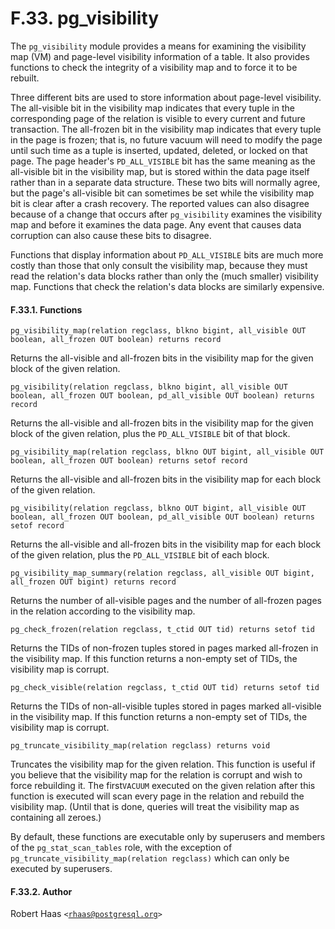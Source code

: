 # F.33. pg\_visibility

The `pg_visibility` module provides a means for examining the visibility map \(VM\) and page-level visibility information of a table. It also provides functions to check the integrity of a visibility map and to force it to be rebuilt.

Three different bits are used to store information about page-level visibility. The all-visible bit in the visibility map indicates that every tuple in the corresponding page of the relation is visible to every current and future transaction. The all-frozen bit in the visibility map indicates that every tuple in the page is frozen; that is, no future vacuum will need to modify the page until such time as a tuple is inserted, updated, deleted, or locked on that page. The page header's `PD_ALL_VISIBLE` bit has the same meaning as the all-visible bit in the visibility map, but is stored within the data page itself rather than in a separate data structure. These two bits will normally agree, but the page's all-visible bit can sometimes be set while the visibility map bit is clear after a crash recovery. The reported values can also disagree because of a change that occurs after `pg_visibility` examines the visibility map and before it examines the data page. Any event that causes data corruption can also cause these bits to disagree.

Functions that display information about `PD_ALL_VISIBLE` bits are much more costly than those that only consult the visibility map, because they must read the relation's data blocks rather than only the \(much smaller\) visibility map. Functions that check the relation's data blocks are similarly expensive.

#### F.33.1. Functions

`pg_visibility_map(relation regclass, blkno bigint, all_visible OUT boolean, all_frozen OUT boolean) returns record`

Returns the all-visible and all-frozen bits in the visibility map for the given block of the given relation.

`pg_visibility(relation regclass, blkno bigint, all_visible OUT boolean, all_frozen OUT boolean, pd_all_visible OUT boolean) returns record`

Returns the all-visible and all-frozen bits in the visibility map for the given block of the given relation, plus the `PD_ALL_VISIBLE` bit of that block.

`pg_visibility_map(relation regclass, blkno OUT bigint, all_visible OUT boolean, all_frozen OUT boolean) returns setof record`

Returns the all-visible and all-frozen bits in the visibility map for each block of the given relation.

`pg_visibility(relation regclass, blkno OUT bigint, all_visible OUT boolean, all_frozen OUT boolean, pd_all_visible OUT boolean) returns setof record`

Returns the all-visible and all-frozen bits in the visibility map for each block of the given relation, plus the `PD_ALL_VISIBLE` bit of each block.

`pg_visibility_map_summary(relation regclass, all_visible OUT bigint, all_frozen OUT bigint) returns record`

Returns the number of all-visible pages and the number of all-frozen pages in the relation according to the visibility map.

`pg_check_frozen(relation regclass, t_ctid OUT tid) returns setof tid`

Returns the TIDs of non-frozen tuples stored in pages marked all-frozen in the visibility map. If this function returns a non-empty set of TIDs, the visibility map is corrupt.

`pg_check_visible(relation regclass, t_ctid OUT tid) returns setof tid`

Returns the TIDs of non-all-visible tuples stored in pages marked all-visible in the visibility map. If this function returns a non-empty set of TIDs, the visibility map is corrupt.

`pg_truncate_visibility_map(relation regclass) returns void`

Truncates the visibility map for the given relation. This function is useful if you believe that the visibility map for the relation is corrupt and wish to force rebuilding it. The first`VACUUM` executed on the given relation after this function is executed will scan every page in the relation and rebuild the visibility map. \(Until that is done, queries will treat the visibility map as containing all zeroes.\)

By default, these functions are executable only by superusers and members of the `pg_stat_scan_tables` role, with the exception of `pg_truncate_visibility_map(relation regclass)` which can only be executed by superusers.

#### F.33.2. Author

Robert Haas `<`[`rhaas@postgresql.org`](mailto:rhaas@postgresql.org)`>`  


